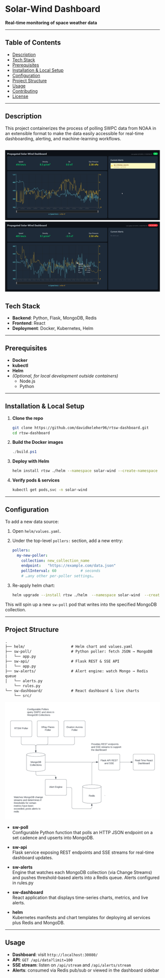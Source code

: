 # Solar-Wind Dashboard  
**Real-time monitoring of space weather data**

---

## Table of Contents

- [Description](#description)  
- [Tech Stack](#tech-stack)  
- [Prerequisites](#prerequisites)  
- [Installation & Local Setup](#installation--local-setup)  
- [Configuration](#configuration)  
- [Project Structure](#project-structure)  
- [Usage](#usage)  
- [Contributing](#contributing)  
- [License](#license)  

---

## Description

This project containerizes the process of polling SWPC data from NOAA in an extensible format to make the data easily accessible for real-time dashboarding, alerting, and machine-learning workflows.


![Dashboard screenshot](/images/dashboard.png)
![Dashboard screenshot](/images/dashboard2.png)
---

## Tech Stack

- **Backend**: Python, Flask, MongoDB, Redis  
- **Frontend**: React  
- **Deployment**: Docker, Kubernetes, Helm  

---

## Prerequisites

- **Docker**  
- **kubectl**  
- **Helm**  
- *(Optional, for local development outside containers)*  
  - Node.js  
  - Python  

---

## Installation & Local Setup

1. **Clone the repo**  
   ```bash
   git clone https://github.com/davidkeleher96/rtsw-dashboard.git
   cd rtsw-dashboard
   ```

2. **Build the Docker images**  
   ```powershell
   ./build.ps1
   ```

3. **Deploy with Helm**  
   ```bash
   helm install rtsw ./helm --namespace solar-wind --create-namespace
   ```

4. **Verify pods & services**  
   ```bash
   kubectl get pods,svc -n solar-wind
   ```

---

## Configuration

To add a new data source:

1. Open `helm/values.yaml`.  
2. Under the top-level `pollers:` section, add a new entry:

   ```yaml
   pollers:
     my-new-poller:
       collection: new_collection_name
       endpoint:   "https://example.com/data.json"
       pollInterval: 60           # seconds
       # …any other per-poller settings…
   ```
3. Re-apply helm chart:

   ```bash
   helm upgrade --install rtsw ./helm  --namespace solar-wind  --create-namespace 
   ```

This will spin up a new `sw-poll` pod that writes into the specified MongoDB collection.

---

## Project Structure

```
.
├── helm/                     # Helm chart and values.yaml
├── sw-poll/                  # Python poller: fetch JSON → MongoDB
│   └── app.py
├── sw-api/                   # Flask REST & SSE API
│   └── app.py
├── sw-alerts/                # Alert engine: watch Mongo → Redis queue
│   └── alerts.py
    └── rules.py              
└── sw-dashboard/             # React dashboard & live charts
    └── src/
```
![Dashboard screenshot](/images/flowchart.png)
- **sw-poll**  
  Configurable Python function that polls an HTTP JSON endpoint on a set cadence and upserts into MongoDB.

- **sw-api**  
  Flask service exposing REST endpoints and SSE streams for real-time dashboard updates.

- **sw-alerts**  
  Engine that watches each MongoDB collection (via Change Streams) and pushes threshold-based alerts into a Redis queue. Alerts configured in rules.py

- **sw-dashboard**  
  React application that displays time-series charts, metrics, and live alerts.

- **helm**  
  Kubernetes manifests and chart templates for deploying all services plus Redis and MongoDB.

---

## Usage

- **Dashboard**: visit `http://localhost:30080/`   
- **API**: `GET /api/data?limit=100`  
- **SSE stream**: listen on `/api/stream` and `/api/alerts/stream`  
- **Alerts**: consumed via Redis pub/sub or viewed in the dashboard sidebar

